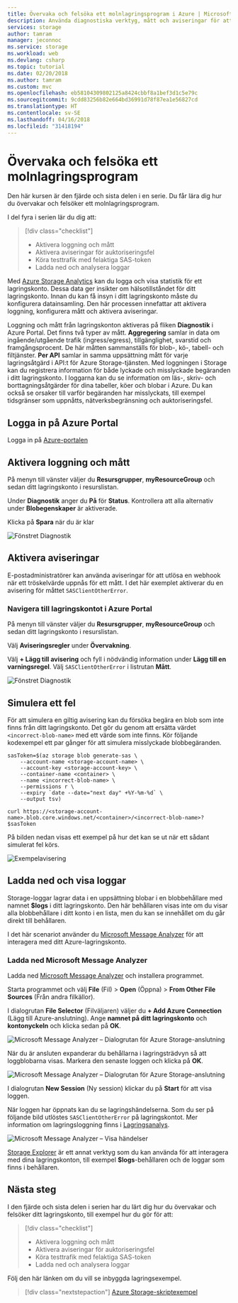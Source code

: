 ```yaml
---
title: Övervaka och felsöka ett molnlagringsprogram i Azure | Microsoft Docs
description: Använda diagnostiska verktyg, mått och aviseringar för att felsöka och övervaka ett molnprogram.
services: storage
author: tamram
manager: jeconnoc
ms.service: storage
ms.workload: web
ms.devlang: csharp
ms.topic: tutorial
ms.date: 02/20/2018
ms.author: tamram
ms.custom: mvc
ms.openlocfilehash: eb58104309802125a8424cbbf8a1bef3d1c5e79c
ms.sourcegitcommit: 9cdd83256b82e664bd36991d78f87ea1e56827cd
ms.translationtype: HT
ms.contentlocale: sv-SE
ms.lasthandoff: 04/16/2018
ms.locfileid: "31418194"
---
```

# <a name="monitor-and-troubleshoot-a-cloud-storage-application"></a>Övervaka och felsöka ett molnlagringsprogram

Den här kursen är den fjärde och sista delen i en serie. Du får lära dig hur du övervakar och felsöker ett molnlagringsprogram.

I del fyra i serien lär du dig att:

> [!div class="checklist"]
> * Aktivera loggning och mått
> * Aktivera aviseringar för auktoriseringsfel
> * Köra testtrafik med felaktiga SAS-token
> * Ladda ned och analysera loggar

Med [Azure Storage Analytics](../common/storage-analytics.md) kan du logga och visa statistik för ett lagringskonto. Dessa data ger insikter om hälsotillståndet för ditt lagringskonto. Innan du kan få insyn i ditt lagringskonto måste du konfigurera datainsamling. Den här processen innefattar att aktivera loggning, konfigurera mått och aktivera aviseringar.

Loggning och mått från lagringskonton aktiveras på fliken **Diagnostik** i Azure Portal. Det finns två typer av mått. **Aggregering** samlar in data om ingående/utgående trafik (ingress/egress), tillgänglighet, svarstid och framgångsprocent. De här måtten sammanställs för blob-, kö-, tabell- och filtjänster. **Per API** samlar in samma uppsättning mått för varje lagringsåtgärd i API:t för Azure Storage-tjänsten. Med loggningen i Storage kan du registrera information för både lyckade och misslyckade begäranden i ditt lagringskonto. I loggarna kan du se information om läs-, skriv- och borttagningsåtgärder för dina tabeller, köer och blobar i Azure. Du kan också se orsaker till varför begäranden har misslyckats, till exempel tidsgränser som uppnåtts, nätverksbegränsning och auktoriseringsfel.

## <a name="log-in-to-the-azure-portal"></a>Logga in på Azure Portal

Logga in på [Azure-portalen](https://portal.azure.com)

## <a name="turn-on-logging-and-metrics"></a>Aktivera loggning och mått

På menyn till vänster väljer du **Resursgrupper**, **myResourceGroup** och sedan ditt lagringskonto i resurslistan.

Under **Diagnostik** anger du **På** för **Status**. Kontrollera att alla alternativ under **Blobegenskaper** är aktiverade.

Klicka på **Spara** när du är klar

![Fönstret Diagnostik](media/storage-monitor-troubleshoot-storage-application/contoso.png)

## <a name="enable-alerts"></a>Aktivera aviseringar

E-postadministratörer kan använda aviseringar för att utlösa en webhook när ett tröskelvärde uppnås för ett mått. I det här exemplet aktiverar du en avisering för måttet `SASClientOtherError`.

### <a name="navigate-to-the-storage-account-in-the-azure-portal"></a>Navigera till lagringskontot i Azure Portal

På menyn till vänster väljer du **Resursgrupper**, **myResourceGroup** och sedan ditt lagringskonto i resurslistan.

Välj **Aviseringsregler** under **Övervakning**.

Välj **+ Lägg till avisering** och fyll i nödvändig information under **Lägg till en varningsregel**. Välj `SASClientOtherError` i listrutan **Mått**.

![Fönstret Diagnostik](media/storage-monitor-troubleshoot-storage-application/figure2.png)

## <a name="simulate-an-error"></a>Simulera ett fel

För att simulera en giltig avisering kan du försöka begära en blob som inte finns från ditt lagringskonto. Det gör du genom att ersätta värdet `<incorrect-blob-name>` med ett värde som inte finns. Kör följande kodexempel ett par gånger för att simulera misslyckade blobbegäranden.

```azurecli-interactive
sasToken=$(az storage blob generate-sas \
    --account-name <storage-account-name> \
    --account-key <storage-account-key> \
    --container-name <container> \
    --name <incorrect-blob-name> \
    --permissions r \
    --expiry `date --date="next day" +%Y-%m-%d` \
    --output tsv)

curl https://<storage-account-name>.blob.core.windows.net/<container>/<incorrect-blob-name>?$sasToken
```

På bilden nedan visas ett exempel på hur det kan se ut när ett sådant simulerat fel körs.

 ![Exempelavisering](media/storage-monitor-troubleshoot-storage-application/alert.png)

## <a name="download-and-view-logs"></a>Ladda ned och visa loggar

Storage-loggar lagrar data i en uppsättning blobar i en blobbehållare med namnet **$logs** i ditt lagringskonto. Den här behållaren visas inte om du visar alla blobbehållare i ditt konto i en lista, men du kan se innehållet om du går direkt till behållaren.

I det här scenariot använder du [Microsoft Message Analyzer](http://technet.microsoft.com/library/jj649776.aspx) för att interagera med ditt Azure-lagringskonto.

### <a name="download-microsoft-message-analyzer"></a>Ladda ned Microsoft Message Analyzer

Ladda ned [Microsoft Message Analyzer](https://www.microsoft.com/download/details.aspx?id=44226) och installera programmet.

Starta programmet och välj **File** (Fil)  > **Open** (Öppna) > **From Other File Sources** (Från andra filkällor).

I dialogrutan **File Selector** (Filväljaren) väljer du **+ Add Azure Connection** (Lägg till Azure-anslutning). Ange **namnet på ditt lagringskonto** och **kontonyckeln** och klicka sedan på **OK**.

![Microsoft Message Analyzer – Dialogrutan för Azure Storage-anslutning](media/storage-monitor-troubleshoot-storage-application/figure3.png)

När du är ansluten expanderar du behållarna i lagringsträdvyn så att loggblobarna visas. Markera den senaste loggen och klicka på **OK**.

![Microsoft Message Analyzer – Dialogrutan för Azure Storage-anslutning](media/storage-monitor-troubleshoot-storage-application/figure4.png)

I dialogrutan **New Session** (Ny session) klickar du på **Start** för att visa loggen.

När loggen har öppnats kan du se lagringshändelserna. Som du ser på följande bild utlöstes `SASClientOtherError` på lagringskontot. Mer information om lagringsloggning finns i [Lagringsanalys](../common/storage-analytics.md).

![Microsoft Message Analyzer – Visa händelser](media/storage-monitor-troubleshoot-storage-application/figure5.png)

[Storage Explorer](https://azure.microsoft.com/features/storage-explorer/) är ett annat verktyg som du kan använda för att interagera med dina lagringskonton, till exempel **$logs**-behållaren och de loggar som finns i behållaren.

## <a name="next-steps"></a>Nästa steg

I den fjärde och sista delen i serien har du lärt dig hur du övervakar och felsöker ditt lagringskonto, till exempel hur du gör för att:

> [!div class="checklist"]
> * Aktivera loggning och mått
> * Aktivera aviseringar för auktoriseringsfel
> * Köra testtrafik med felaktiga SAS-token
> * Ladda ned och analysera loggar

Följ den här länken om du vill se inbyggda lagringsexempel.

> [!div class="nextstepaction"]
> [Azure Storage-skriptexempel](storage-samples-blobs-cli.md)